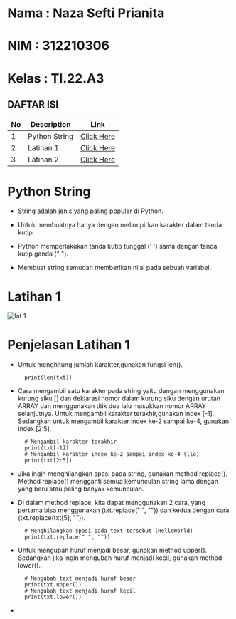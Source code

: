 # Nama : Naza Sefti Prianita

# NIM : 312210306

# Kelas : TI.22.A3

## DAFTAR ISI <br>
| No | Description | Link |
|-----|------|-----|
|1|Python String|[Click Here](#Python-String)|
|2|Latihan 1|[Click Here](#Latihan1)|
|3|Latihan 2|[Click Here](#Latihan2)|

# Python String

- String adalah jenis yang paling populer di Python.

- Untuk membuatnya hanya dengan melampirkan karakter dalam tanda kutip.

- Python memperlakukan tanda kutip tunggal (' ') sama dengan tanda kutip ganda (" ").

- Membuat string semudah memberikan nilai pada sebuah variabel.

# Latihan 1

![lat 1](https://user-images.githubusercontent.com/115772516/212949618-31078bda-1278-4f71-821c-675177896b69.jpeg)

# Penjelasan Latihan 1

- Untuk menghitung jumlah karakter,gunakan fungsi len().

        print(len(txt))

- Cara mengambil satu karakter pada string yaitu dengan menggunakan kurung siku [] dan deklarasi nomor dalam kurung siku dengan urutan ARRAY dan menggunakan titik dua lalu masukkan nomor ARRAY selanjutnya. Untuk mengambil karakter terakhir,gunakan index [-1]. Sedangkan untuk mengambil karakter index ke-2 sampai ke-4, gunakan index [2:5].

        # Mengambil karakter terakhir
        print(txt[-1])
        # Mengambil karakter index ke-2 sampai index ke-4 (llo)
        print(txt[2:5])

- Jika ingin menghilangkan spasi pada string, gunakan method replace(). Method replace() mengganti semua kemunculan string lama dengan yang baru atau paling banyak kemunculan.

- Di dalam method replace, kita dapat menggunakan 2 cara, yang pertama bisa menggunakan (txt.replace(" ", "")) dan kedua dengan cara (txt.replace(txt[5], "")).

        # Menghilangkan spasi pada text tersebut (HelloWorld)
        print(txt.replace(" ", ""))

- Untuk mengubah huruf menjadi besar, gunakan method upper(). Sedangkan jika ingin mengubah huruf menjadi kecil, gunakan method lower().

        # Mengubah text menjadi huruf besar
        print(txt.upper())
        # Mengubah text menjadi huruf kecil
        print(txt.lower())

-
